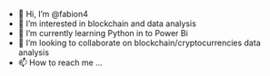 - 👋 Hi, I’m @fabion4
- 👀 I’m interested in blockchain and data analysis
- 🌱 I’m currently learning Python in to Power Bi
- 💞️ I’m looking to collaborate on blockchain/cryptocurrencies data analysis
- 📫 How to reach me ...

<!---
fabion4/fabion4 is a ✨ special ✨ repository because its `README.md` (this file) appears on your GitHub profile.
You can click the Preview link to take a look at your changes.
--->
